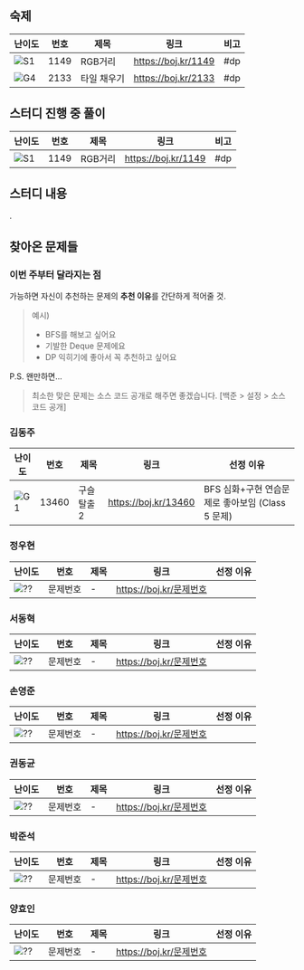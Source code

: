 ## 숙제

| 난이도 | 번호 | 제목        | 링크                  | 비고 |
| ------ | ---- | ----------- | --------------------- | ---- |
| ![S1]  | 1149 | RGB거리     | <https://boj.kr/1149> | #dp  |
| ![G4]  | 2133 | 타일 채우기 | <https://boj.kr/2133> | #dp  |

## 스터디 진행 중 풀이

| 난이도 | 번호 | 제목    | 링크                  | 비고 |
| ------ | ---- | ------- | --------------------- | ---- |
| ![S1]  | 1149 | RGB거리 | <https://boj.kr/1149> | #dp  |

## 스터디 내용

.

## 찾아온 문제들

### 이번 주부터 달라지는 점

가능하면 자신이 추천하는 문제의 **추천 이유**를 간단하게 적어줄 것.

> 예시)
>
> * BFS를 해보고 싶어요
> * 기발한 Deque 문제에요
> * DP 익히기에 좋아서 꼭 추천하고 싶어요

P.S. 왠만하면...

> 최소한 맞은 문제는 소스 코드 공개로 해주면 좋겠습니다. [백준 > 설정 > 소스 코드 공개]

### 김동주

| 난이도 | 번호  | 제목        | 링크                   | 선정 이유                                        |
| ------ | ----- | ----------- | ---------------------- | ------------------------------------------------ |
| ![G1]  | 13460 | 구슬 탈출 2 | <https://boj.kr/13460> | BFS 심화+구현 연습문제로 좋아보임 (Class 5 문제) |

### 정우현

| 난이도 | 번호     | 제목 | 링크                      | 선정 이유 |
| ------ | -------- | ---- | ------------------------- | --------- |
| ![??]  | 문제번호 | -    | <https://boj.kr/문제번호> |           |

### 서동혁

| 난이도 | 번호     | 제목 | 링크                      | 선정 이유 |
| ------ | -------- | ---- | ------------------------- | --------- |
| ![??]  | 문제번호 | -    | <https://boj.kr/문제번호> |           |

### 손영준

| 난이도 | 번호     | 제목 | 링크                      | 선정 이유 |
| ------ | -------- | ---- | ------------------------- | --------- |
| ![??]  | 문제번호 | -    | <https://boj.kr/문제번호> |           |

### 권동균

| 난이도 | 번호     | 제목 | 링크                      | 선정 이유 |
| ------ | -------- | ---- | ------------------------- | --------- |
| ![??]  | 문제번호 | -    | <https://boj.kr/문제번호> |           |

### 박준석

| 난이도 | 번호     | 제목 | 링크                      | 선정 이유 |
| ------ | -------- | ---- | ------------------------- | --------- |
| ![??]  | 문제번호 | -    | <https://boj.kr/문제번호> |           |

### 양효인

| 난이도 | 번호     | 제목 | 링크                      | 선정 이유 |
| ------ | -------- | ---- | ------------------------- | --------- |
| ![??]  | 문제번호 | -    | <https://boj.kr/문제번호> |           |

<!-- solved.ac 문제 난이도 별 태그 이미지 -->

[P1]: https://d2gd6pc034wcta.cloudfront.net/tier/20.svg
[P2]: https://d2gd6pc034wcta.cloudfront.net/tier/19.svg
[P3]: https://d2gd6pc034wcta.cloudfront.net/tier/18.svg
[P4]: https://d2gd6pc034wcta.cloudfront.net/tier/17.svg
[P5]: https://d2gd6pc034wcta.cloudfront.net/tier/16.svg
[G1]: https://d2gd6pc034wcta.cloudfront.net/tier/15.svg
[G2]: https://d2gd6pc034wcta.cloudfront.net/tier/14.svg
[G3]: https://d2gd6pc034wcta.cloudfront.net/tier/13.svg
[G4]: https://d2gd6pc034wcta.cloudfront.net/tier/12.svg
[G5]: https://d2gd6pc034wcta.cloudfront.net/tier/11.svg
[S1]: https://d2gd6pc034wcta.cloudfront.net/tier/10.svg
[S2]: https://d2gd6pc034wcta.cloudfront.net/tier/9.svg
[S3]: https://d2gd6pc034wcta.cloudfront.net/tier/8.svg
[S4]: https://d2gd6pc034wcta.cloudfront.net/tier/7.svg
[S5]: https://d2gd6pc034wcta.cloudfront.net/tier/6.svg
[??]: https://d2gd6pc034wcta.cloudfront.net/tier/0.svg
